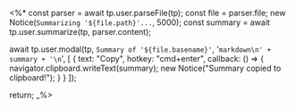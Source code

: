 <%*
const parser = await tp.user.parseFile(tp);
const file = parser.file;
new Notice(`Summarizing '${file.path}'...`, 5000);
const summary = await tp.user.summarize(tp, parser.content);

await tp.user.modal(tp, `Summary of '${file.basename}'`, '```markdown\n' + summary + '\n```', [
  {
    text: "Copy",
    hotkey: "cmd+enter",
    callback: () => {
      navigator.clipboard.writeText(summary);
      new Notice("Summary copied to clipboard!");
    }
  }
]);

return;
_%>
